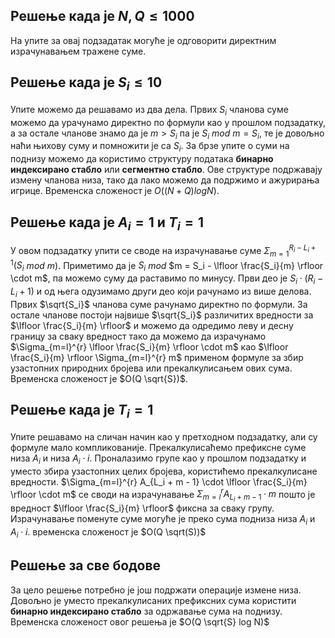 ﻿## Решење када је $N, Q \leq 1000$

На упите за овај подзадатак могуће је одговорити директним израчунавањем тражене суме.

## Решење када је $S_i \leq 10$

Упите можемо да решавамо из два дела. Првих $S_i$ чланова суме можемо да урачунамо директно по формули као у прошлом подзадатку, а за остале чланове знамо да је $m > S_i$ па је $S_i$ $mod$ $m = S_i$, те је довољно наћи њихову суму и помножити је са $S_i$. За брзе упите о суми на поднизу можемо да користимо структуру података **бинарно индексирано стабло** или **сегментно стабло**. Ове структуре подржавају измену чланова низа, тако да лако можемо да подржимо и ажурирања игрице. Временска сложеност је $O((N+Q)logN)$.

## Решење када је $A_i = 1$ и $T_i = 1$

У овом подзадатку упити се своде на израчунавање суме $\Sigma_{m=1}^{R_i - L_i + 1} (S_i$ $mod$ $m)$. Приметимо да је $S_i$ $mod$ $m = S_i - \lfloor \frac{S_i}{m} \rfloor \cdot m$, па можемо суму да раставимо по минусу. Први део је $S_i \cdot (R_i - L_i + 1)$ и од њега одузимамо други део који рачунамо из више делова. Првих $\sqrt{S_i}$ чланова суме рачунамо директно по формули. За остале чланове постоји највише $\sqrt{S_i}$ различитих вредности за $\lfloor \frac{S_i}{m} \rfloor$ и можемо да одредимо леву и десну границу за сваку вредност тако да можемо да израчунамо $\Sigma_{m=l}^{r} \lfloor \frac{S_i}{m} \rfloor \cdot m$ као $\lfloor \frac{S_i}{m} \rfloor \Sigma_{m=l}^{r} m$ применом формуле за збир узастопних природних бројева или прекалкулисањем ових сума. Временска сложеност је $O(Q \sqrt{S})$.

## Решење када је $T_i = 1$

Упите решавамо на сличан начин као у претходном подзадатку, али су формуле мало компликованије. Прекалкулисаћемо префиксне суме низа $A_i$ и низа $A_i \cdot i$. Проналазимо групе као у прошлом подзадатку и уместо збира узастопних целих бројева, користићемо прекалкулисане вредности. $\Sigma_{m=l}^{r} A_{L_i + m - 1} \cdot \lfloor \frac{S_i}{m} \rfloor \cdot m$ се своди на израчунавање $\Sigma_{m=l}^{r} A_{L_i + m - 1} \cdot m$ пошто је вредност $\lfloor \frac{S_i}{m} \rfloor$ фиксна за сваку групу. Израчунавање поменуте суме могуће је преко сума подниза низа $A_i$ и $А_i \cdot i$. временска сложеност је $O(Q \sqrt(S))$

## Решење за све бодове

За цело решење потребно је још подржати операције измене низа. Довољно је уместо прекалкулисаних префиксних сума користити **бинарно индексирано стабло** за одржавање сума на поднизу. Временска сложеност овог решења је $O(Q \sqrt{S} log N)$
